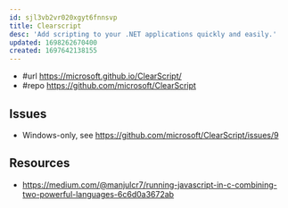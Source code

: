 ```yaml
---
id: sjl3vb2vr020xgyt6fnnsvp
title: Clearscript
desc: 'Add scripting to your .NET applications quickly and easily.'
updated: 1698262670400
created: 1697642138155
---
```


- #url https://microsoft.github.io/ClearScript/
- #repo https://github.com/microsoft/ClearScript

## Issues

- Windows-only, see https://github.com/microsoft/ClearScript/issues/9

## Resources

- https://medium.com/@manjulcr7/running-javascript-in-c-combining-two-powerful-languages-6c6d0a3672ab